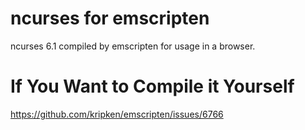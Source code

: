 # ncurses for emscripten

ncurses 6.1 compiled by emscripten for usage in a browser.

# If You Want to Compile it Yourself

https://github.com/kripken/emscripten/issues/6766
